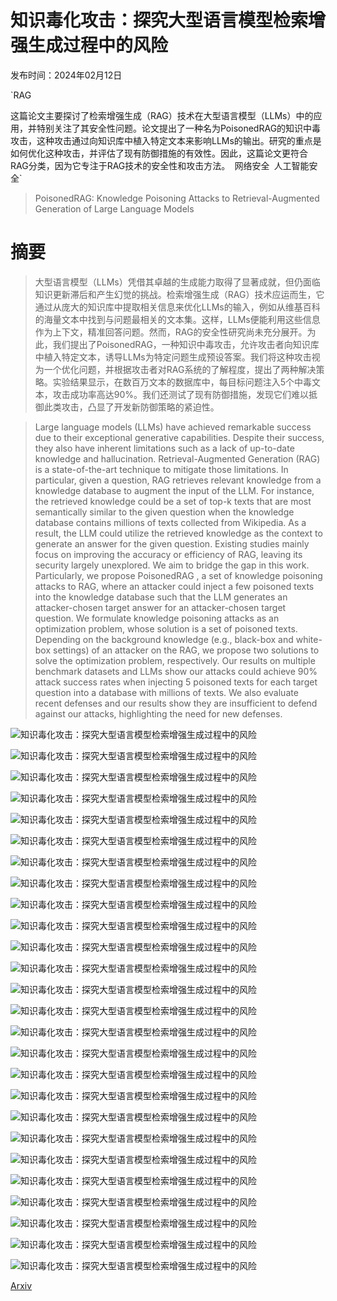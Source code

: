 # 知识毒化攻击：探究大型语言模型检索增强生成过程中的风险

发布时间：2024年02月12日

`RAG

这篇论文主要探讨了检索增强生成（RAG）技术在大型语言模型（LLMs）中的应用，并特别关注了其安全性问题。论文提出了一种名为PoisonedRAG的知识中毒攻击，这种攻击通过向知识库中植入特定文本来影响LLMs的输出。研究的重点是如何优化这种攻击，并评估了现有防御措施的有效性。因此，这篇论文更符合RAG分类，因为它专注于RAG技术的安全性和攻击方法。` `网络安全` `人工智能安全`

> PoisonedRAG: Knowledge Poisoning Attacks to Retrieval-Augmented Generation of Large Language Models

# 摘要

> 大型语言模型（LLMs）凭借其卓越的生成能力取得了显著成就，但仍面临知识更新滞后和产生幻觉的挑战。检索增强生成（RAG）技术应运而生，它通过从庞大的知识库中提取相关信息来优化LLMs的输入，例如从维基百科的海量文本中找到与问题最相关的文本集。这样，LLMs便能利用这些信息作为上下文，精准回答问题。然而，RAG的安全性研究尚未充分展开。为此，我们提出了PoisonedRAG，一种知识中毒攻击，允许攻击者向知识库中植入特定文本，诱导LLMs为特定问题生成预设答案。我们将这种攻击视为一个优化问题，并根据攻击者对RAG系统的了解程度，提出了两种解决策略。实验结果显示，在数百万文本的数据库中，每目标问题注入5个中毒文本，攻击成功率高达90%。我们还测试了现有防御措施，发现它们难以抵御此类攻击，凸显了开发新防御策略的紧迫性。

> Large language models (LLMs) have achieved remarkable success due to their exceptional generative capabilities. Despite their success, they also have inherent limitations such as a lack of up-to-date knowledge and hallucination. Retrieval-Augmented Generation (RAG) is a state-of-the-art technique to mitigate those limitations. In particular, given a question, RAG retrieves relevant knowledge from a knowledge database to augment the input of the LLM. For instance, the retrieved knowledge could be a set of top-k texts that are most semantically similar to the given question when the knowledge database contains millions of texts collected from Wikipedia. As a result, the LLM could utilize the retrieved knowledge as the context to generate an answer for the given question. Existing studies mainly focus on improving the accuracy or efficiency of RAG, leaving its security largely unexplored. We aim to bridge the gap in this work. Particularly, we propose PoisonedRAG , a set of knowledge poisoning attacks to RAG, where an attacker could inject a few poisoned texts into the knowledge database such that the LLM generates an attacker-chosen target answer for an attacker-chosen target question. We formulate knowledge poisoning attacks as an optimization problem, whose solution is a set of poisoned texts. Depending on the background knowledge (e.g., black-box and white-box settings) of an attacker on the RAG, we propose two solutions to solve the optimization problem, respectively. Our results on multiple benchmark datasets and LLMs show our attacks could achieve 90% attack success rates when injecting 5 poisoned texts for each target question into a database with millions of texts. We also evaluate recent defenses and our results show they are insufficient to defend against our attacks, highlighting the need for new defenses.

![知识毒化攻击：探究大型语言模型检索增强生成过程中的风险](../../../paper_images/2402.07867/x1.png)

![知识毒化攻击：探究大型语言模型检索增强生成过程中的风险](../../../paper_images/2402.07867/x2.png)

![知识毒化攻击：探究大型语言模型检索增强生成过程中的风险](../../../paper_images/2402.07867/x3.png)

![知识毒化攻击：探究大型语言模型检索增强生成过程中的风险](../../../paper_images/2402.07867/x4.png)

![知识毒化攻击：探究大型语言模型检索增强生成过程中的风险](../../../paper_images/2402.07867/x5.png)

![知识毒化攻击：探究大型语言模型检索增强生成过程中的风险](../../../paper_images/2402.07867/x6.png)

![知识毒化攻击：探究大型语言模型检索增强生成过程中的风险](../../../paper_images/2402.07867/x7.png)

![知识毒化攻击：探究大型语言模型检索增强生成过程中的风险](../../../paper_images/2402.07867/x8.png)

![知识毒化攻击：探究大型语言模型检索增强生成过程中的风险](../../../paper_images/2402.07867/x9.png)

![知识毒化攻击：探究大型语言模型检索增强生成过程中的风险](../../../paper_images/2402.07867/x10.png)

![知识毒化攻击：探究大型语言模型检索增强生成过程中的风险](../../../paper_images/2402.07867/x11.png)

![知识毒化攻击：探究大型语言模型检索增强生成过程中的风险](../../../paper_images/2402.07867/x12.png)

![知识毒化攻击：探究大型语言模型检索增强生成过程中的风险](../../../paper_images/2402.07867/x13.png)

![知识毒化攻击：探究大型语言模型检索增强生成过程中的风险](../../../paper_images/2402.07867/x14.png)

![知识毒化攻击：探究大型语言模型检索增强生成过程中的风险](../../../paper_images/2402.07867/x15.png)

![知识毒化攻击：探究大型语言模型检索增强生成过程中的风险](../../../paper_images/2402.07867/x16.png)

![知识毒化攻击：探究大型语言模型检索增强生成过程中的风险](../../../paper_images/2402.07867/x17.png)

![知识毒化攻击：探究大型语言模型检索增强生成过程中的风险](../../../paper_images/2402.07867/x18.png)

![知识毒化攻击：探究大型语言模型检索增强生成过程中的风险](../../../paper_images/2402.07867/x19.png)

![知识毒化攻击：探究大型语言模型检索增强生成过程中的风险](../../../paper_images/2402.07867/x20.png)

![知识毒化攻击：探究大型语言模型检索增强生成过程中的风险](../../../paper_images/2402.07867/x21.png)

![知识毒化攻击：探究大型语言模型检索增强生成过程中的风险](../../../paper_images/2402.07867/x22.png)

![知识毒化攻击：探究大型语言模型检索增强生成过程中的风险](../../../paper_images/2402.07867/x23.png)

![知识毒化攻击：探究大型语言模型检索增强生成过程中的风险](../../../paper_images/2402.07867/x24.png)

![知识毒化攻击：探究大型语言模型检索增强生成过程中的风险](../../../paper_images/2402.07867/x25.png)

![知识毒化攻击：探究大型语言模型检索增强生成过程中的风险](../../../paper_images/2402.07867/x26.png)

[Arxiv](https://arxiv.org/abs/2402.07867)